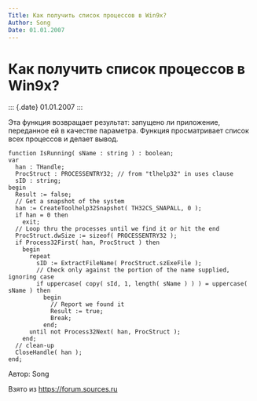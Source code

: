 ```yaml
---
Title: Как получить список процессов в Win9x?
Author: Song
Date: 01.01.2007
---
```


Как получить список процессов в Win9x?
======================================

::: {.date}
01.01.2007
:::

Эта функция возвращает результат: запущено ли приложение, переданное ей
в качестве параметра. Функция просматривает список всех процессов и
делает вывод.

    function IsRunning( sName : string ) : boolean; 
    var 
      han : THandle; 
      ProcStruct : PROCESSENTRY32; // from "tlhelp32" in uses clause 
      sID : string; 
    begin 
      Result := false; 
      // Get a snapshot of the system 
      han := CreateToolhelp32Snapshot( TH32CS_SNAPALL, 0 ); 
      if han = 0 then 
        exit; 
      // Loop thru the processes until we find it or hit the end 
      ProcStruct.dwSize := sizeof( PROCESSENTRY32 ); 
      if Process32First( han, ProcStruct ) then 
        begin 
          repeat 
            sID := ExtractFileName( ProcStruct.szExeFile ); 
            // Check only against the portion of the name supplied, ignoring case 
            if uppercase( copy( sId, 1, length( sName ) ) ) = uppercase( sName ) then 
              begin 
                // Report we found it 
                Result := true; 
                Break; 
              end; 
          until not Process32Next( han, ProcStruct ); 
        end; 
      // clean-up 
      CloseHandle( han ); 
    end;

Автор: Song

Взято из <https://forum.sources.ru>
